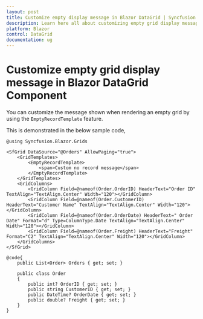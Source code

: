```yaml
---
layout: post
title: Customize empty display message in Blazor DataGrid | Syncfusion
description: Learn here all about customizing empty grid display message in Syncfusion Blazor DataGrid component and more.
platform: Blazor
control: DataGrid
documentation: ug
---
```


# Customize empty grid display message in Blazor DataGrid Component

You can customize the message shown when rendering an empty grid by using the `EmptyRecordTemplate` feature.

This is demonstrated in the below sample code,

```cshtml
@using Syncfusion.Blazor.Grids

<SfGrid DataSource="@Orders" AllowPaging="true">
    <GridTemplates>
        <EmptyRecordTemplate>
            <span>Custom no record message</span>
        </EmptyRecordTemplate>
    </GridTemplates>
    <GridColumns>
        <GridColumn Field=@nameof(Order.OrderID) HeaderText="Order ID" TextAlign="TextAlign.Center" Width="120"></GridColumn>
        <GridColumn Field=@nameof(Order.CustomerID) HeaderText="Customer Name" TextAlign="TextAlign.Center" Width="120"></GridColumn>
        <GridColumn Field=@nameof(Order.OrderDate) HeaderText=" Order Date" Format="d" Type=ColumnType.Date TextAlign="TextAlign.Center" Width="120"></GridColumn>
        <GridColumn Field=@nameof(Order.Freight) HeaderText="Freight" Format="C2" TextAlign="TextAlign.Center" Width="120"></GridColumn>
    </GridColumns>
</SfGrid>

@code{
    public List<Order> Orders { get; set; }

    public class Order
    {
        public int? OrderID { get; set; }
        public string CustomerID { get; set; }
        public DateTime? OrderDate { get; set; }
        public double? Freight { get; set; }
    }
}
```